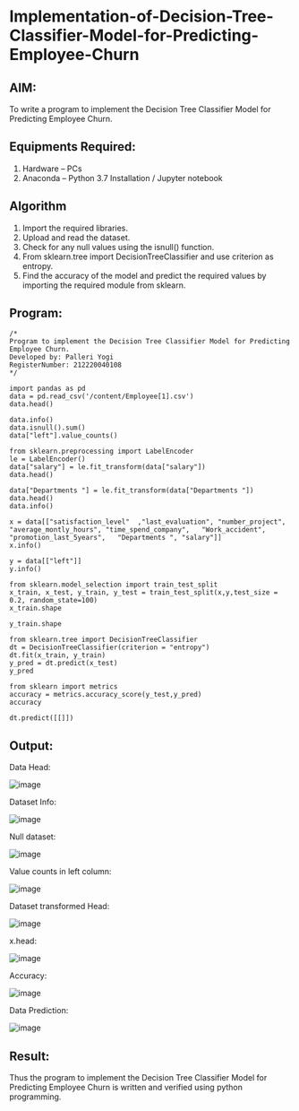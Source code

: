 # Implementation-of-Decision-Tree-Classifier-Model-for-Predicting-Employee-Churn

## AIM:
To write a program to implement the Decision Tree Classifier Model for Predicting Employee Churn.

## Equipments Required:
1. Hardware – PCs
2. Anaconda – Python 3.7 Installation / Jupyter notebook

## Algorithm
1. Import the required libraries.
2. Upload and read the dataset.
3. Check for any null values using the isnull() function.
4. From sklearn.tree import DecisionTreeClassifier and use criterion as entropy.
5. Find the accuracy of the model and predict the required values by importing the required module from sklearn.

## Program:
```
/*
Program to implement the Decision Tree Classifier Model for Predicting Employee Churn.
Developed by: Palleri Yogi
RegisterNumber: 212220040108
*/

import pandas as pd
data = pd.read_csv('/content/Employee[1].csv')
data.head()

data.info()
data.isnull().sum()
data["left"].value_counts()

from sklearn.preprocessing import LabelEncoder
le = LabelEncoder()
data["salary"] = le.fit_transform(data["salary"])
data.head()

data["Departments "] = le.fit_transform(data["Departments "])
data.head()
data.info()

x = data[["satisfaction_level"	,"last_evaluation",	"number_project",	"average_montly_hours",	"time_spend_company",	"Work_accident", "promotion_last_5years",	"Departments ", "salary"]]
x.info()

y = data[["left"]]
y.info()

from sklearn.model_selection import train_test_split
x_train, x_test, y_train, y_test = train_test_split(x,y,test_size = 0.2, random_state=100)
x_train.shape

y_train.shape

from sklearn.tree import DecisionTreeClassifier
dt = DecisionTreeClassifier(criterion = "entropy")
dt.fit(x_train, y_train)
y_pred = dt.predict(x_test)
y_pred

from sklearn import metrics
accuracy = metrics.accuracy_score(y_test,y_pred)
accuracy

dt.predict([[]])
```

## Output:

Data Head:

![image](https://github.com/YogiReddy117/Implementation-of-Decision-Tree-Classifier-Model-for-Predicting-Employee-Churn/assets/123739437/800d39b7-d82a-4a8f-9058-56951334e275)

Dataset Info:

![image](https://github.com/YogiReddy117/Implementation-of-Decision-Tree-Classifier-Model-for-Predicting-Employee-Churn/assets/123739437/682b6dc8-cfb6-43cf-9b5a-b65ce669e118)

Null dataset:

![image](https://github.com/YogiReddy117/Implementation-of-Decision-Tree-Classifier-Model-for-Predicting-Employee-Churn/assets/123739437/6e91f96f-81db-42c5-883a-7fb872499301)

Value counts in left column:

![image](https://github.com/YogiReddy117/Implementation-of-Decision-Tree-Classifier-Model-for-Predicting-Employee-Churn/assets/123739437/6b430211-f170-4ed3-8583-3c601ee8ec92)

Dataset transformed Head:

![image](https://github.com/YogiReddy117/Implementation-of-Decision-Tree-Classifier-Model-for-Predicting-Employee-Churn/assets/123739437/0cb351a1-ebea-48a6-b3bc-8ef7beffeb54)

x.head:

![image](https://github.com/YogiReddy117/Implementation-of-Decision-Tree-Classifier-Model-for-Predicting-Employee-Churn/assets/123739437/dc8f482e-dd6e-4c5d-945d-9ba6d29a83ce)

Accuracy:

![image](https://github.com/YogiReddy117/Implementation-of-Decision-Tree-Classifier-Model-for-Predicting-Employee-Churn/assets/123739437/f538ba93-522c-4731-87c5-8dff56016c73)

Data Prediction:

![image](https://github.com/YogiReddy117/Implementation-of-Decision-Tree-Classifier-Model-for-Predicting-Employee-Churn/assets/123739437/c8032bc2-7e50-4ac0-995a-f2cd2e5a76d7)

## Result:
Thus the program to implement the  Decision Tree Classifier Model for Predicting Employee Churn is written and verified using python programming.
